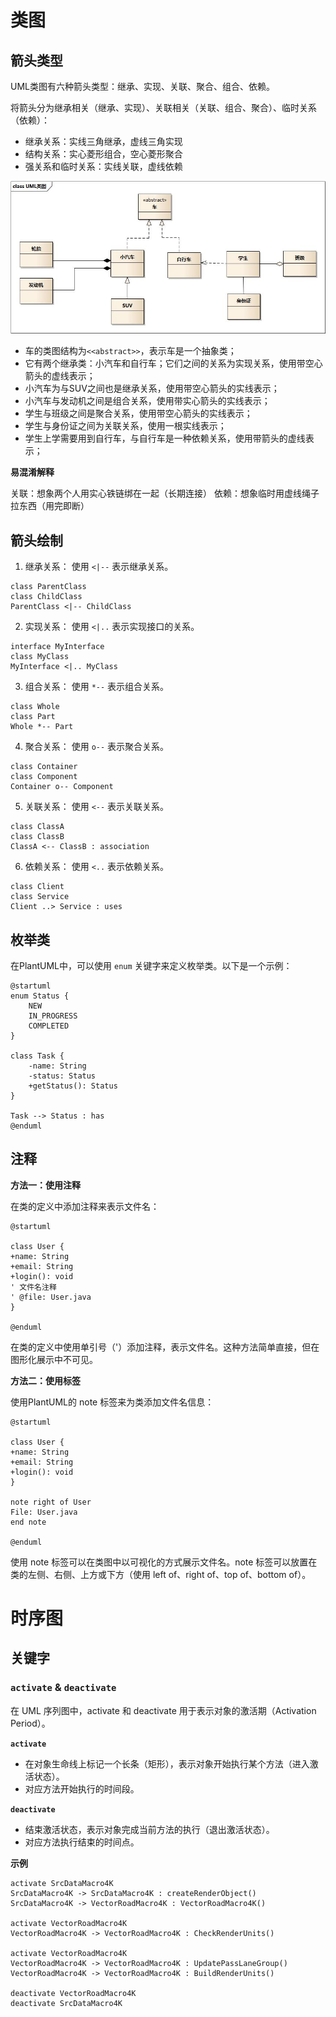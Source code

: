 # 类图

## 箭头类型

UML类图有六种箭头类型：继承、实现、关联、聚合、组合、依赖。

将箭头分为继承相关（继承、实现）、关联相关（关联、组合、聚合）、临时关系（依赖）：
- 继承关系：实线三角继承，虚线三角实现
- 结构关系：实心菱形组合，空心菱形聚合
- 强关系和临时关系：实线关联，虚线依赖

![](https://raw.githubusercontent.com/BlairRenaissance/ImageHost/main/20250324114146685.png)

- 车的类图结构为`<<abstract>>`，表示车是一个抽象类；
- 它有两个继承类：小汽车和自行车；它们之间的关系为实现关系，使用带空心箭头的虚线表示；
- 小汽车为与SUV之间也是继承关系，使用带空心箭头的实线表示；
- 小汽车与发动机之间是组合关系，使用带实心箭头的实线表示；
- 学生与班级之间是聚合关系，使用带空心箭头的实线表示；
- 学生与身份证之间为关联关系，使用一根实线表示；
- 学生上学需要用到自行车，与自行车是一种依赖关系，使用带箭头的虚线表示；

**易混淆解释**

关联：想象两个人用实心铁链绑在一起（长期连接）
依赖：想象临时用虚线绳子拉东西（用完即断）

## 箭头绘制

1. 继承关系：  使用 `<|--` 表示继承关系。  

```
class ParentClass  
class ChildClass  
ParentClass <|-- ChildClass  
```

2. 实现关系：  使用 `<|..` 表示实现接口的关系。  

```
interface MyInterface  
class MyClass  
MyInterface <|.. MyClass  
```

3. 组合关系：  使用 `*--` 表示组合关系。  
 
```
class Whole  
class Part  
Whole *-- Part  
```

4. 聚合关系：  使用 `o--` 表示聚合关系。  

```
class Container  
class Component  
Container o-- Component  
```

5. 关联关系：  使用 `<--` 表示关联关系。  

```
class ClassA  
class ClassB  
ClassA <-- ClassB : association
```


6. 依赖关系：  使用 `<..` 表示依赖关系。  

```
class Client  
class Service  
Client ..> Service : uses
```

## 枚举类

在PlantUML中，可以使用 `enum` 关键字来定义枚举类。以下是一个示例：

```
@startuml 
enum Status {     
	NEW     
	IN_PROGRESS     
	COMPLETED 
}

class Task { 
	-name: String 
	-status: Status 
	+getStatus(): Status 
} 

Task --> Status : has
@enduml
```

## 注释

**方法一：使用注释**

在类的定义中添加注释来表示文件名：  
```
@startuml  
  
class User {  
+name: String  
+email: String  
+login(): void  
' 文件名注释  
' @file: User.java  
}  
  
@enduml  
```
在类的定义中使用单引号（'）添加注释，表示文件名。这种方法简单直接，但在图形化展示中不可见。  

**方法二：使用标签**

使用PlantUML的 note 标签来为类添加文件名信息：  
```
@startuml  
  
class User {  
+name: String  
+email: String  
+login(): void  
}  
  
note right of User  
File: User.java  
end note  
  
@enduml  
```
使用 note 标签可以在类图中以可视化的方式展示文件名。note 标签可以放置在类的左侧、右侧、上方或下方（使用 left of、right of、top of、bottom of）。


# 时序图

## 关键字

### `activate` & `deactivate` 

在 UML 序列图中，activate 和 deactivate 用于表示对象的激活期（Activation Period）。

**`activate`**
- 在对象生命线上标记一个长条（矩形），表示对象开始执行某个方法（进入激活状态）。
- 对应方法开始执行的时间段。

**`deactivate`**
- 结束激活状态，表示对象完成当前方法的执行（退出激活状态）。
- 对应方法执行结束的时间点。

**示例**
```
activate SrcDataMacro4K
SrcDataMacro4K -> SrcDataMacro4K : createRenderObject()
SrcDataMacro4K -> VectorRoadMacro4K : VectorRoadMacro4K()

activate VectorRoadMacro4K
VectorRoadMacro4K -> VectorRoadMacro4K : CheckRenderUnits()

activate VectorRoadMacro4K
VectorRoadMacro4K -> VectorRoadMacro4K : UpdatePassLaneGroup()
VectorRoadMacro4K -> VectorRoadMacro4K : BuildRenderUnits()

deactivate VectorRoadMacro4K
deactivate SrcDataMacro4K
```